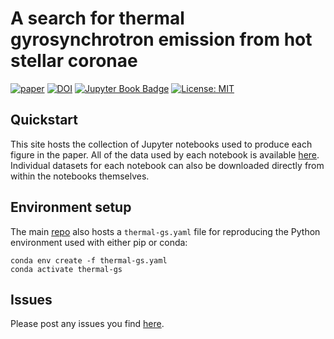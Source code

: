 # A search for thermal gyrosynchrotron emission from hot stellar coronae

[![paper](https://img.shields.io/badge/read-the%20paper-B31B1B)](https://ui.adsabs.harvard.edu/abs/2022arXiv221011440G/abstract)
[![DOI](https://zenodo.org/badge/536387182.svg)](https://zenodo.org/badge/latestdoi/536387182)
[![Jupyter Book Badge](https://jupyterbook.org/badge.svg)](https://wwgolay.github.io/thermal-gs)
[![License: MIT](https://img.shields.io/badge/License-MIT-yellow.svg)](https://opensource.org/licenses/MIT)

## Quickstart
This site hosts the collection of Jupyter notebooks used to produce each figure in the paper. All of the data used by each notebook is available [here](https://www.dropbox.com/sh/64i659xalo68g44/AABX0dV2E5mxomblJr4QMS7ja?dl=1). Individual datasets for each notebook can also be downloaded directly from within the notebooks themselves.

## Environment setup
The main [repo](https://github.com/wwgolay/thermal-gs) also hosts a `thermal-gs.yaml` file for reproducing the Python environment used with either pip or conda:

```
conda env create -f thermal-gs.yaml
conda activate thermal-gs
```

## Issues
Please post any issues you find [here](https://github.com/wwgolay/thermal-gs/issues).